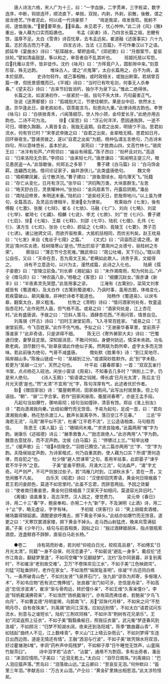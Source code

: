 <!-- { "loadSidebar": true } -->
　　唐人诗法六格，宋人广为十三，曰：“一字血脉，二字贯串，三字栋梁，数字连序，中断，钩锁连环，顺流直下，单抛，双抛，内剥，外剥，前散，後散，谓之层龙绝艺。”作者泥此，何以成一代诗豪邪？
　　“毋逝我梁，毋发我笱。我躬不阅，遑恤我後。”“要要草虫，阜螽。未见君子，忧心忡忡。”此二诗《风》《雅》重出，後人藉为口实而蹈袭也。
　　韦孟《讽谏》诗，乃四言长篇之祖，忠鲠有馀，温厚不足。太白《雪谗》诗百忧章，去韦孟远矣。崔道融《述唐事实》六十九篇，志於高古而力不逮。
　　四言古诗，当法《三百篇》，不可作秦汉以下之语。颜延年《宴曲水》诗曰：“航琛越水，辇赆逾嶂。”《郊祀歌》曰：“月御案节，星驱扶轮。”譬如清庙鼓瑟，筝以和之，审音者自不乱其听也。
　　班姬托扇以写怨，应托雁以言怀，皆非徒作。沈约《咏月》曰：“方晖竟户入，圆影隙中来。”刻意形容，殊无远韵。
　　堆垛古人，谓之“点鬼簿”。太白长篇用之，白不为病，盖本於屈原。
　　史诗勿轻作。或己事相触，或时政相关，或独出断案。若胡曾百篇一律，但抚景感慨而已。《平城》诗曰：“当时已有吹毛剑，何事无人杀奉春。”《望夫石》诗曰：“古来节妇皆消朽，独尔不为泉下尘。”惟此二绝得体。
　　长篇之法，如波涛初作，一层紧於一层。拙句不失大体，巧句最害正气。
　　张说《送萧都督》曰：“孤城抱大江，节使往朝宗。果是台中旧，依然水土逢。京华逢此日，疲老疯如冬。窃羡能言鸟，衔恩向九重。”此律诗用古韵也。李贺《咏马》曰：“白铁挫青禾，パ闻落细莎。世人怜小颈，金埒爱长牙。”此绝亦用古韵也。二诗不可为法。
　　徐《室思》曰：“浮云何洋洋，愿因通我辞。一逝不可归，啸歌久踟蹰。人离皆复会，我独无返期。自君之出矣，明镜ウ不治。思君如流水，何有穷已时？”宋孝武帝拨之曰：“自君之出矣，金翠暗无精。思君如日月，回环昼夜生。”暨诸贤拨之，遂以“自君之出矣”为题。杨仲弘谓五言绝句，乃古诗末四句，所以意味悠长，盖本於此。
　　吴筠曰：“才胜商山四，文高竹林七。”骆宾王曰：“冰泮有衔芦。”卢照邻曰：“幽谷有绵蛮。”陈子昂曰：“衔杯且对刘。”高适曰：“归来洛阳无负郭。”李颀曰：“由来轻七尺。”唐彦谦曰：“耳闻明主提三尺，眼见愚民盗一А。”此皆歇後，何郑五之多邪？
　　曹子建《白马篇》曰：“白马饰金羁，连翩西北驰。借问论证家子，幽并游侠儿。”此类盛唐绝句。
　　魏文帝曰：“梧桐攀凤翼，云寸散洪池。”曹子建曰：“游鱼潜绿水，翔鸟薄天飞。”阮籍曰：“存亡从变化，日月有浮沉。”张华曰：“洪钧陶万类，大块禀群生。”左思曰：“皓天舒白日，灵景耀神州。”张协曰：“金风扇素节，丹露启阴期。”潘岳曰：“南陆迎修景，朱明送末垂。”陆机曰：“逝矣经天日，悲哉带地川。”以上虽为律句，全篇高古。及灵运古律相半，至谢全为律矣。
　　枚乘始作《七发》，後有傅毅《七激》、张衡《七辩》、崔る《七依》、马融《七广》、刘向《七略》、刘梁《七举》、崔琦七《七蠲》、桓麟《七说》、李尤《七款》、刘广世《七兴》、曹子建《七启》、徐《七喻》、王粲《七释》、刘邵《七华》、陆机《七徵》、孔伟《七引》、湛方生《七欢》、张协《七命》、颜延之《七绎》、竟陵王《七要》、萧子范《七诱》。诸公驰骋文词，而欲齐驱枚乘，大抵机括相同，而优劣判矣。赵王枕易曰：“《七发》来自《鬼谷子七箝》之篇。”
　　《文式》曰：“词温而正谓之德。谢灵运‘南州实炎德，桂树陵寒山’是也。”然出於屈子“嘉南州之炎德兮，丽桂树之冬荣”。
　　蔡琰曰：“薄志节兮念死难。”魏武帝曰：“周公吐哺，天下归心。”既以周公自任，又曰：“天命在吾，吾为周文王矣。”老瞒如此欺人。诗贵乎真，文姬得之。
　　诗有不立意造句，以兴为主，漫然成篇，此诗之入化也。
　　陆厥《孺子妾歌》曰：“安陵泣前鱼。”刘长卿《湘妃庙》曰：“未作湘南雨，知为何处云。”卢仝《赠马异》曰：“神农画八卦。”杨敬之《客思》曰：“细腰沉赵女。”唐彦谦《新丰》曰：“半夜素灵先哭楚。”此皆用事之谬。
　　江淹有《古篱别》，梁简文刘孝威皆有《蜀道难》，及太白作《古篱别蜀道难》，乃讽时事，虽用古题，体格变化，若疾雷破山，颠风簸海，非神於诗者不能道也。
　　陆畅作《蜀道易》，以谀韦皋，翻案太白，辞义粗浅。
　　杜牧之《清明》诗曰：“借问酒家何处有，牧童遥指杏花村。”此作宛然入画，但气格不高。或易之曰：“酒家何处是，江上杏花村。”此有盛唐调，予拨之曰：“日斜人策马，酒肆杏花西。”不用问答，情景自见。
　　刘禹锡《怀古》诗曰：“旧时王谢堂前燕，飞入寻常百姓家。  ”或易之曰：“王谢堂前燕，今飞百姓家。”此作不伤气格。予拟之曰：“王谢豪华春草里，堂前燕子落谁家？”此非奇语，只是讲得不细。
　　陈无已《寄外舅郭大夫》诗曰：“巴蜀通归使，妻孥且定居。深知报消息，不敢问何如。身健何妨远，情深未肯疏。功名欺老病，泪尽数行书。”赵章泉谓此作绝似子美。然两联为韵所牵，虚字太多而无馀味。若此前後为绝句，气骨不减盛唐。
　　僧处默《胜果寺》诗：“到江吴地尽，隔岸越山多。”陈後山链成一句：“吴越到江分。”或谓简妙胜默作。此“到”字未稳，若更为“吴越一江分”，天然之句也。
　　叶平岩《暮春即事》一首：“双双瓦雀行书案，点点杨花入砚池。闲坐小窗读《周易》，不知春去几多时？”俱削上二字，仍是宋人绝句。
　　《诗人玉屑》：“偷语谓之钝贼，傅长虞‘日月光太清’，陈后主‘日月光天德’是也。”然“太清”不宜用“光”字，陈句浑厚有气，此述者优於作者。
　　耿《赠田家翁》诗：“蚕屋朝寒闭，田家昼雨间。”此写出村居景象。但上句语拙，“朝”、“昼”二字合掌。若作“田家闲昼雨，蚕屋闭春寒”，亦是王孟手段。
　　凡起句当如爆竹，骤响易彻；结句当如撞钟，清音有馀。郑谷《淮上别友》诗：“君向潇湘我向秦。”此结如爆竹而无馀音。予易为起句，足成一首，曰：“君向潇湘我向秦，杨花愁杀渡江人。数声长笛离亭外，落日空江不见春。”
　　江总“平海若无流”，马周“潮平似不流”，杜甫“江平若不流”，三公造语相类，马句稳而佳。
　　陈思王《美人篇》云：“珊瑚间木难。”“求贤良独难。”此篇两用“难”字为韵。谢康乐《述祖德》诗云：“展季救鲁人。”“励志故绝人。”此亦两用“人”字为韵。魏晋古意犹存，而不泥声韵。沈侯《白马篇》云：“停镳过上兰。”“轻举出楼兰。”《缓声歌》云：“瑶信陵空。”“羽辔已腾空。”此二篇亦两用“兰”字、“空”字为韵。夫隐侯始定声韵，为诗家楷式，何乃自重其韵，使人藉为口实？所谓“萧何造律，而自犯之”也。
　　杜少陵“避人焚谏草”之句，善用羊祜事，此即晏子“谏乎君不华乎外”之意。
　　子美“星垂平野阔，月涌大江流”，句法森严，“涌”字尤奇。可严则严，不可严则放过些子。若“鸿雁几时到，江湖秋水多”，意在一贯，又觉闲雅不凡矣。
　　白乐天《昭君》诗曰：“汉使却回凭寄语，黄金何日赎蛾眉？君王若问妾颜色，莫道不如宫里时。”此虽不忘君，而辞意两拙。予因之效颦曰：“使者南归重妾思，黄金何日赎蛾眉？汉家天子如相问，莫道容光异旧时。”
　　《离骚》语虽重复，高古浑然，汉人因之，便觉费力。
　　梁元帝《春日》诗，用二十三“春”字，鲍泉奉和，亦用二十九“新”字，不及渊明《止酒》诗，用二十“止”字，略无虚设，字字有味。
　　予初赋《侠客行》曰：“笑上胡姬卖酒楼，赌场赢得锦貂裘。酒酣更欲呼鹰去，掷下黄金不掉头。”此结亦如爆竹而无馀音。遂更之曰：“天寒饮罢酒家楼，掷下黄金不掉头。走马西山射猛虎，晚来风雪满貂裘。”子美《少年行》，结句与前首相类，因拟之曰：“独过酒肆据胡床，指点银瓶索酒尝。连盏鲸吞不辞醉，直驱白马赴长杨。”



　　●卷二
　　诗有简而妙者，若刘桢“仰视白日光，皎皎高且悬”，不如傅玄“日月光太清”。阮籍“一身不自保，何况恋妻子”，不如裴说“避乱一身多”。戴叔伦“还作江南会，翻疑梦里逢”，不如司空曙“乍见翻疑梦”。沈约“及尔同衰暮，非复别离时”，不如崔涂“老别故交难”。卫万“不卷珠帘见江水”，不如子美“江色映疏帘”。刘猛“可耻垂拱时，老作在家女”，不如浩然“端居耻圣明”。徐凝“千古还同白练飞，一条界破青山色”，不如刘友贤“飞泉界石门”。张九龄“谬忝为邦寄，多惭理人术”，不如韦应物“邑有流亡愧俸钱”。张良器“龙门如可涉，忠信是舟梁”，不如高适“忠信涉波涛”。崔涂“渐与骨肉远，转於僮仆亲”，不如王维“久客亲僮仆”。李适“轻帆截浦拂荷来”，不如浩然“扬帆截海行”。亦有简而弗佳者，若鲍泉“夕鸟飞向月”，不如曹孟德“月明星稀，乌鹊南飞”。苏“双珠代月移”，不如宋之问“不愁明月尽，自有夜珠来”。刘禹锡“欲问江深浅，应如远别情”，不如太白“请君试问东流水，别意与之谁短长”。陆机“三荆欢同株”，不如许浑“荆树有花兄弟乐”。王初“河梁返照上征衣”，不如子美“翳翳桑榆日，照我征衣裳”。武元衡“梦逐春风到洛城”，不如顾况：“归梦不知湖水阔，夜来还到洛阳城”。陈季“数曲暮山青”，不如钱起“曲终人不见，江上数峰青”。李义山“江上晴云杂雨云”，不如刘梦得“东连日出西边雨，道是无情还有情”。王融“洒泪与行波”，不如子美“故凭锦水将双泪，好过瞿塘滟堆”。李洞“药杵声中捣残梦”，不如柳子厚“日午睡觉无馀声，山童隔竹敲茶臼”。
　　诗中泪字若“沾衣”、“沾裳”，通用不为剽窃。多有出奇者，潘岳曰：“涕泪应情陨。”子美曰：“近泪无乾土。”太白曰：“泪尽日南珠。”刘禹锡曰：“巴人泪应猿声落。”贾岛曰：“泪落故山远。”孟云卿曰：“至哀反无泪。”何仲默曰：“笛里三年泪。”李献吉曰：“万古关山泪。”卢仝曰：“黄金矿里铸出相思泪。”此太涉险怪矣。
